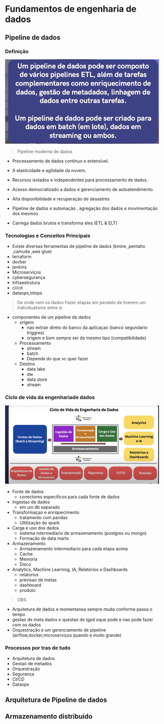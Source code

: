# Fundamentos de engenharia de dados

## Pipeline de dados

### Definição

![Alt text](images/Pipeline%20de%20dados.png)

> Pipeline moderna de dados

- Processamento de dados contínuo e extensível.
- A elasticidade e agilidade da nuvem.
- Recursos isolados e independentes para processamento de dados.
- Acesso democratizado a dados e gerenciamento de autoatendimento.
- Alta disponibilidade e recuperação de desastres

- Pipeline de dados e automação , agregação dos dados e movimentação dos mesmos
- Carrega dados brutos e transforma eles (ETL & ELT)

### Tecnologias e Conceitos Principais

- Existe diversas ferramentas de pipeline de dados (kinine ,pentaho ,camuda ,aws glue)
- terraform
- docker
- jenkins
- Microserviços
- cybersegurança
- Infraestrutura
- ci/cd
- dataops,mlops

> De onde vem os dados
> Fazer etapas em paralelo de tiverem um individualismo entre si

- componentes de um pipeline de dados
  - origem
    - nao extrair direto do banco da aplicaçao (banco segundario triggres)
    - origem e bom sempre ser do mesmo tipo (compatibilidade)
  - Processamento
    - stream
    - batch
    - Depende do que vc quer fazer
  - Destino
    - data lake
    - dw
    - data store
    - stream

### Ciclo de vida da engenhariade dados

![Alt text](Images/Ciclo%20de%20vida.png)

- Fonte de dados
  - conectores especificos para cada fonte de dados
- Ingestao de dados
  - em um db separado
- Transformaçao e enriquecimento
  - tratamento com pandas
  - Ultilização do spark
- Carga e uso dos dados
  - sistema intermediario de armazenamento (postgres ou mongo)
  - Formação de data marts
- Armazenamento
  - Armazenamento intermediario para cada etapa acima
  - Cache
  - Memoria
  - Disco
- Analytics, Machine Learning, IA, Relatórios e Dashboards
  - relatorios
  - previsao de metas
  - dashboard
  - produto

> OBS:

- Arquitetura de dados e momentanea sempre muda conforme passa o tempo
- gestao de meta dados e questao de lgpd oque pode e nao pode fazer com os dados
- Orquestração e um gerenciamento de pipeline (airflow,docker,microserviços quando e muito grande)

### Processos por tras de tudo

- Arquitetura de dados
- Gestao de metados
- Orquestração
- Segurança
- CI/CD
- Dataops

## Arquitetura de Pipeline de dados

## Armazenamento distribuido
